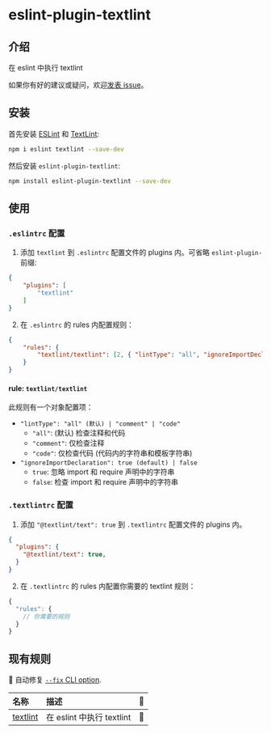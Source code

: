 # eslint-plugin-textlint

## 介绍

在 eslint 中执行 textlint

如果你有好的建议或疑问，欢迎[发表 issue](https://github.com/fengma1992/eslint-plugin-textlint/issues/new)。

## 安装

首先安装 [ESLint](https://eslint.org/) 和 [TextLint](https://textlint.github.io/):

```sh
npm i eslint textlint --save-dev
```

然后安装 `eslint-plugin-textlint`:

```sh
npm install eslint-plugin-textlint --save-dev
```

## 使用

### `.eslintrc` 配置

1. 添加 `textlint` 到 `.eslintrc` 配置文件的 plugins 内。可省略 `eslint-plugin-` 前缀:

```json
{
    "plugins": [
        "textlint"
    ]
}
```

2. 在 `.eslintrc` 的 rules 内配置规则：

```json
{
    "rules": {
        "textlint/textlint": [2, { "lintType": "all", "ignoreImportDeclaration": true }]
    }
}
```

#### rule: `textlint/textlint`

此规则有一个对象配置项：

* `"lintType": "all" (默认) | "comment" | "code"`
    * `"all"`: (默认) 检查注释和代码
    * `"comment"`: 仅检查注释
    * `"code"`: 仅检查代码 (代码内的字符串和模板字符串)
* `"ignoreImportDeclaration": true (default) | false`
    * `true`: 忽略 import 和 require 声明中的字符串
    * `false`: 检查 import 和 require 声明中的字符串


### `.textlintrc` 配置

1. 添加 `"@textlint/text": true` 到 `.textlintrc` 配置文件的 plugins 内。

```json
{
  "plugins": {
    "@textlint/text": true,
  }
}
```

2. 在 `.textlintrc` 的 rules 内配置你需要的 textlint 规则：

```js
{
  "rules": {
    // 你需要的规则
  }
}

```

## 现有规则

🔧 自动修复 [`--fix` CLI option](https://eslint.org/docs/user-guide/command-line-interface#--fix).

| 名称                                 | 描述                    | 🔧 |
|:-----------------------------------|:----------------------|:---|
| [textlint](docs/rules/textlint.md) | 在 eslint 中执行 textlint | 🔧 |
